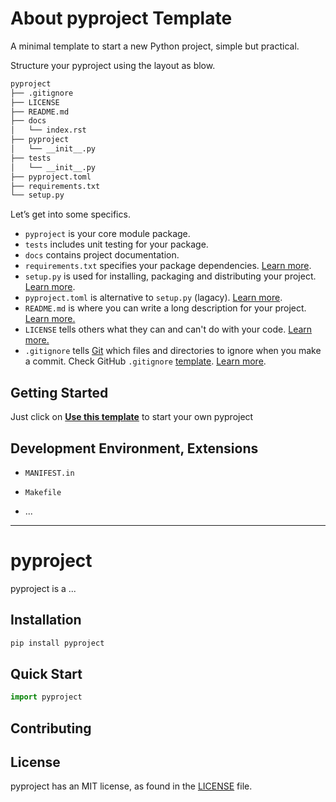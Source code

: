 # About pyproject Template

A minimal template to start a new Python project, simple but practical.



Structure your pyproject using the layout as blow.

```bash
pyproject
├── .gitignore
├── LICENSE
├── README.md
├── docs
│   └── index.rst
├── pyproject
│   └── __init__.py
├── tests
│   └── __init__.py
├── pyproject.toml
├── requirements.txt
└── setup.py
```

Let’s get into some specifics.

* `pyproject` is your core module package.
* `tests` includes unit testing for your package.
* `docs` contains project documentation.
* `requirements.txt` specifies your package dependencies. [Learn more](https://pip.pypa.io/en/stable/reference/requirements-file-format/).
* `setup.py` is used for installing, packaging and distributing your project. [Learn more](https://pip.pypa.io/en/stable/reference/build-system/setup-py/).
* `pyproject.toml` is alternative to `setup.py` (lagacy). [Learn more](https://pip.pypa.io/en/stable/reference/build-system/pyproject-toml/).
* `README.md` is where you can write a long description for your project. [Learn more.](https://docs.github.com/github/creating-cloning-and-archiving-repositories/about-readmes)
* `LICENSE` tells others what they can and can't do with your code. [Learn more.](https://docs.github.com/github/creating-cloning-and-archiving-repositories/licensing-a-repository)
* `.gitignore`  tells [Git](https://docs.github.com/en/get-started/using-git) which files and directories to ignore when you make a commit. Check GitHub `.gitignore` [template](https://github.com/github/gitignore/blob/main/Python.gitignore). [Learn more](https://docs.github.com/en/get-started/getting-started-with-git/ignoring-files).



## Getting Started

Just click on [**Use this template**](https://github.com/imyizhang/pyproject-template/generate) to start your own pyproject



##  Development Environment, Extensions

* `MANIFEST.in` 
* `Makefile`

* ...





---





# pyproject

pyproject is a ...




## Installation

```bash
pip install pyproject
```



## Quick Start

```python
import pyproject
```



## Contributing



## License

pyproject has an MIT license, as found in the [LICENSE](https://github.com/imyizhang/pyproject-template/blob/main/LICENSE) file.
